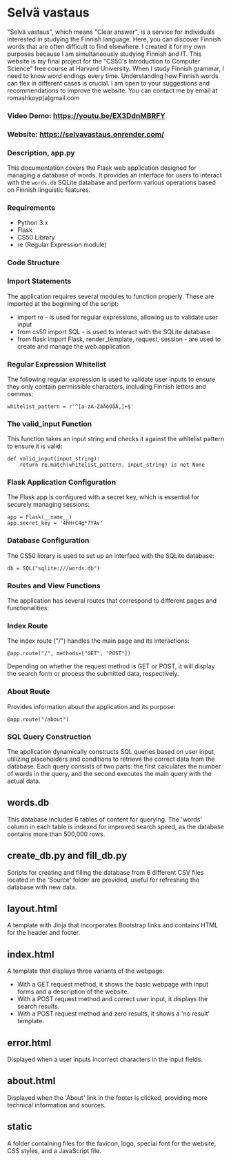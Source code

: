 # Selvä vastaus
"Selvä vastaus", which means "Clear answer", is a service for individuals interested in studying the Finnish language. Here, you can discover Finnish words that are often difficult to find elsewhere. I created it for my own purposes because I am simultaneously studying Finnish and IT. This website is my final project for the "CS50's Introduction to Computer Science" free course at Harvard University. When I study Finnish grammar, I need to know word endings every time. Understanding how Finnish words can flex in different cases is crucial. I am open to your suggestions and recommendations to improve the website. You can contact me by email at romashkoyp(a)gmail.com
### Video Demo:  <https://youtu.be/EX3DdnMBRFY>
### Website: https://selvavastaus.onrender.com/
### Description, app.py
This documentation covers the Flask web application designed for managing a database of words. It provides an interface for users to interact with the `words.db` SQLite database and perform various operations based on Finnish linguistic features.
### Requirements
- Python 3.x
- Flask
- CS50 Library
- re (Regular Expression module)
### Code Structure
### Import Statements
The application requires several modules to function properly. These are imported at the beginning of the script:
- import re - is used for regular expressions, allowing us to validate user input
- from cs50 import SQL - is used to interact with the SQLite database
- from flask import Flask, render_template, request, session - are used to create and manage the web application
### Regular Expression Whitelist
The following regular expression is used to validate user inputs to ensure they only contain permissible characters, including Finnish letters and commas:
```
whitelist_pattern = r'^[a-zA-ZäÄöÖåÅ,]+$'
```
### The valid_input Function
This function takes an input string and checks it against the whitelist pattern to ensure it is valid:
```
def valid_input(input_string):
    return re.match(whitelist_pattern, input_string) is not None
```
### Flask Application Configuration
The Flask app is configured with a secret key, which is essential for securely managing sessions:
```
app = Flask(__name__)
app.secret_key = '4hH+C4g*7YAv'
```
### Database Configuration
The CS50 library is used to set up an interface with the SQLite database:
```
db = SQL("sqlite:///words.db")
```
### Routes and View Functions
The application has several routes that correspond to different pages and functionalities:
### Index Route
 The index route ("/") handles the main page and its interactions:
```
@app.route("/", methods=["GET", "POST"])
```
Depending on whether the request method is GET or POST, it will display the search form or process the submitted data, respectively.
### About Route
Provides information about the application and its purpose:
```
@app.route("/about")
```
### SQL Query Construction
The application dynamically constructs SQL queries based on user input, utilizing placeholders and conditions to retrieve the correct data from the database. Each query consists of two parts: the first calculates the number of words in the query, and the second executes the main query with the actual data.
## words.db
This database includes 6 tables of content for querying. The 'words' column in each table is indexed for improved search speed, as the database contains more than 500,000 rows.
## create_db.py and fill_db.py
Scripts for creating and filling the database from 6 different CSV files located in the 'Source' folder are provided, useful for refreshing the database with new data.
## layout.html
A template with Jinja that incorporates Bootstrap links and contains HTML for the header and footer.
## index.html
A template that displays three variants of the webpage:
- With a GET request method, it shows the basic webpage with input forms and a description of the website.
- With a POST request method and correct user input, it displays the search results.
- With a POST request method and zero results, it shows a 'no result' template.
## error.html
Displayed when a user inputs incorrect characters in the input fields.
## about.html
Displayed when the 'About' link in the footer is clicked, providing more technical information and sources.
## static
A folder containing files for the favicon, logo, special font for the website, CSS styles, and a JavaScript file.
